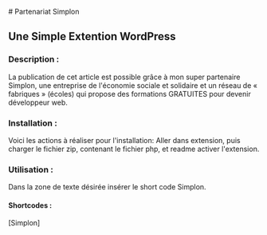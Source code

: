 ﻿﻿﻿# Partenariat Simplon## Une Simple Extention WordPress### Description :La publication de cet article est possible grâce à mon super partenaire Simplon,  une entreprise de l'économie sociale et solidaire et un réseau de « fabriques » (écoles) qui propose des formations GRATUITES pour devenir développeur web.### Installation :Voici les actions à réaliser pour l'installation:Aller dans extension, puis charger le fichier zip,contenant le fichier php, et readme activer l'extension.### Utilisation :Dans  la zone de texte désirée insérer le short code Simplon.#### Shortcodes :[Simplon]